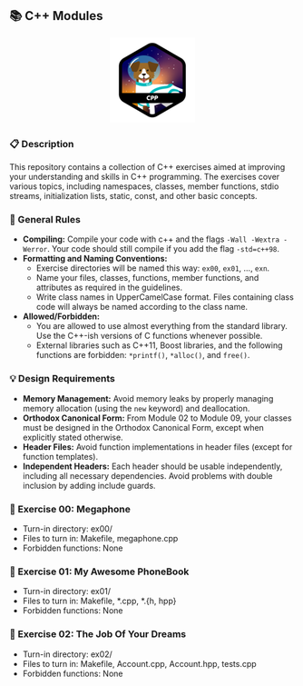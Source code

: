 ## 📚 C++ Modules

<div align=center>

  ![badge](https://raw.githubusercontent.com/angelamcosta/angelamcosta/main/42_badges/cppn.png)

</div>

### 📋 Description
This repository contains a collection of C++ exercises aimed at improving your understanding and skills in C++ programming. The exercises cover various topics, including namespaces, classes, member functions, stdio streams, initialization lists, static, const, and other basic concepts.

### 🔨 General Rules
- **Compiling:** Compile your code with c++ and the flags `-Wall -Wextra -Werror`. Your code should still compile if you add the flag `-std=c++98`.
- **Formatting and Naming Conventions:**
  - Exercise directories will be named this way: `ex00`, `ex01`, ..., `exn`.
  - Name your files, classes, functions, member functions, and attributes as required in the guidelines.
  - Write class names in UpperCamelCase format. Files containing class code will always be named according to the class name.
- **Allowed/Forbidden:**
  - You are allowed to use almost everything from the standard library. Use the C++-ish versions of C functions whenever possible.
  - External libraries such as C++11, Boost libraries, and the following functions are forbidden: `*printf()`, `*alloc()`, and `free()`.

### 💡 Design Requirements
- **Memory Management:** Avoid memory leaks by properly managing memory allocation (using the `new` keyword) and deallocation.
- **Orthodox Canonical Form:** From Module 02 to Module 09, your classes must be designed in the Orthodox Canonical Form, except when explicitly stated otherwise.
- **Header Files:** Avoid function implementations in header files (except for function templates).
- **Independent Headers:** Each header should be usable independently, including all necessary dependencies. Avoid problems with double inclusion by adding include guards.

<!-- ### 📂 Repository Contents -->

### 📖 Exercise 00: **Megaphone**
- Turn-in directory: ex00/
- Files to turn in: Makefile, megaphone.cpp
- Forbidden functions: None

### 📖 Exercise 01: **My Awesome PhoneBook**
- Turn-in directory: ex01/
- Files to turn in: Makefile, *.cpp, *.{h, hpp}
- Forbidden functions: None

### 📖 Exercise 02: **The Job Of Your Dreams**
- Turn-in directory: ex02/
- Files to turn in: Makefile, Account.cpp, Account.hpp, tests.cpp
- Forbidden functions: None
